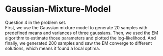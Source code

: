 # Gaussian-Mixture-Model
Question 4 in the problem set.<br />
First, we use the Gaussian mixture model to generate 20 samples with predefined means and variances of three gaussians. Then, we used the EM algorithm to estimate those parameters and plotted the log-likelihood. And finally, we generated 200 samples and saw the EM converge to different solutions, which means it found a local optima.

